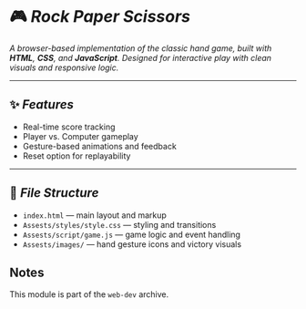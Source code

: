 # 🎮 _Rock Paper Scissors_

_A browser-based implementation of the classic hand game, built with **HTML**, **CSS**, and **JavaScript**. Designed for interactive play with clean visuals and responsive logic._

---

## ✨ _Features_
- Real-time score tracking
- Player vs. Computer gameplay
- Gesture-based animations and feedback
- Reset option for replayability

---

## 📁 _File Structure_
- `index.html` — main layout and markup
- `Assests/styles/style.css` — styling and transitions
- `Assests/script/game.js` — game logic and event handling
- `Assests/images/` — hand gesture icons and victory visuals

## Notes
This module is part of the `web-dev` archive. 
